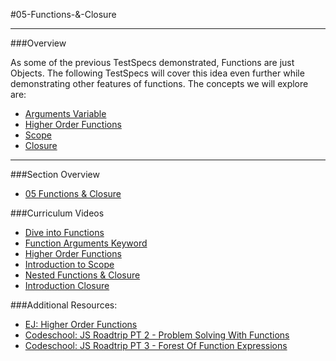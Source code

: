 #05-Functions-&-Closure
<hr>

###Overview

As some of the previous TestSpecs demonstrated, Functions are just Objects.  The following TestSpecs will cover this idea even further while demonstrating other features of functions.  The concepts we will explore are:

- [Arguments Variable](https://developer.mozilla.org/en-US/docs/Web/JavaScript/Reference/Functions/arguments)
- [Higher Order Functions](http://eloquentjavascript.net/05_higher_order.html)
- [Scope](http://javascriptplayground.com/blog/2012/04/javascript-variable-scope-this/) 
- [Closure](http://javascript-roadtrip-part3.codeschool.com/levels/2)

<hr>

###Section Overview

- [05 Functions & Closure]()

###Curriculum Videos

- [Dive into Functions](https://learn.fullstackacademy.com/workshop/57a21d1d39616e0300f91dd6/content/57accf4ff3d6370300b481b4/text)
- [Function Arguments Keyword](https://learn.fullstackacademy.com/workshop/57a21d1d39616e0300f91dd6/content/57accf57f3d6370300b481b6/text)
- [Higher Order Functions](https://learn.fullstackacademy.com/workshop/57a21d1d39616e0300f91dd6/content/57accf5ef3d6370300b481b8/text)
- [Introduction to Scope](https://learn.fullstackacademy.com/workshop/57a21d1d39616e0300f91dd6/content/5841e1d543adc80004d4cce4/text)
- [Nested Functions & Closure](https://learn.fullstackacademy.com/workshop/57a21d1d39616e0300f91dd6/content/5841e1cb4b5f3d000456e088/text)
- [Introduction Closure](https://learn.fullstackacademy.com/workshop/57a21d1d39616e0300f91dd6/content/5841e1823506550004fb1dcc/text)

###Additional Resources:

- [EJ: Higher Order Functions](http://eloquentjavascript.net/05_higher_order.html)
- [Codeschool: JS Roadtrip PT 2 - Problem Solving With Functions ](http://javascript-roadtrip-part2.codeschool.com/levels/4/challenges/6)
- [Codeschool: JS Roadtrip PT 3 - Forest Of Function Expressions](http://javascript-roadtrip-part3.codeschool.com/levels/1)

